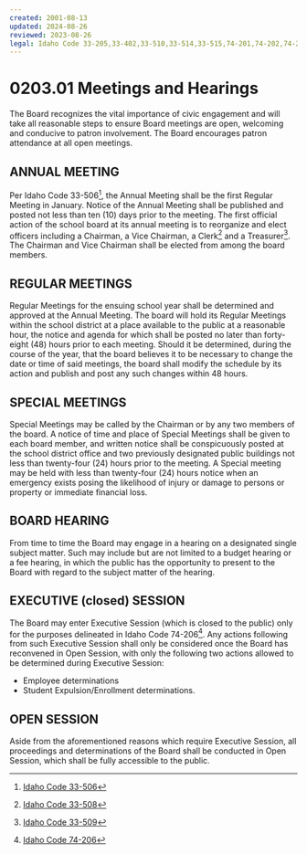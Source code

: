 ```yaml
---
created: 2001-08-13
updated: 2024-08-26
reviewed: 2023-08-26
legal: Idaho Code 33-205,33-402,33-510,33-514,33-515,74-201,74-202,74-203,74-204
---
```



# 0203.01 Meetings and Hearings

The Board recognizes the vital importance of civic engagement and will take all reasonable steps to ensure Board meetings are open, welcoming and conducive to patron involvement. The Board encourages patron attendance at all open meetings.

## ANNUAL MEETING
Per Idaho Code 33-506[^ic-33-506], the Annual Meeting shall be the first Regular Meeting in January. Notice of the Annual Meeting shall be published and posted not less than ten (10) days prior to the meeting. The first official action of the school board at its annual meeting is to reorganize and elect officers including a Chairman, a Vice Chairman, a Clerk[^ic-33-508] and a Treasurer[^ic-33-509]. The Chairman and Vice Chairman shall be elected from among the board members.

## REGULAR MEETINGS
Regular Meetings for the ensuing school year shall be determined and approved at the Annual Meeting. The board will hold its Regular Meetings within the school district at a place available to the public at a reasonable hour, the notice and agenda for which shall be posted no later than forty-eight (48) hours prior to each meeting. Should it be determined, during the course of the year, that the board believes it to be necessary to change the date or time of said meetings, the board shall modify the schedule by its action and publish and post any such changes within 48 hours.

## SPECIAL MEETINGS
Special Meetings may be called by the Chairman or by any two members of the board. A notice of time and place of Special Meetings shall be given to each board member, and written notice shall be conspicuously posted at the school district office and two previously designated public buildings not less than twenty-four (24) hours prior to the meeting. A Special meeting may be held with less than twenty-four (24) hours notice when an emergency exists posing the likelihood of injury or damage to persons or property or immediate financial loss.

## BOARD HEARING
From time to time the Board may engage in a hearing on a designated single subject matter. Such may include but are not limited to a budget hearing or a fee hearing, in which the public has the opportunity to present to the Board with regard to the subject matter of the hearing.

## EXECUTIVE (closed) SESSION
The Board may enter Executive Session (which is closed to the public) only for the purposes delineated in Idaho Code 74-206[^ic-74-206]. Any actions following from such Executive Session shall only be considered once the Board has reconvened in Open Session, with only the following two actions allowed to be determined during Executive Session:

- Employee determinations
- Student Expulsion/Enrollment determinations.

## OPEN SESSION
Aside from the aforementioned reasons which require Executive Session, all proceedings and determinations of the Board shall be conducted in Open Session, which shall be fully accessible to the public.


[^ic-33-506]: [Idaho Code 33-506](https://legislature.idaho.gov/statutesrules/idstat/title33/t33ch5/sect33-506/)
[^ic-33-508]: [Idaho Code 33-508](https://legislature.idaho.gov/statutesrules/idstat/title33/t33ch5/sect33-508/)
[^ic-33-509]: [Idaho Code 33-509](https://legislature.idaho.gov/statutesrules/idstat/title33/t33ch5/sect33-509/)
[^ic-74-206]: [Idaho Code 74-206](https://legislature.idaho.gov/statutesrules/idstat/title74/t74ch2/sect74-206/)
